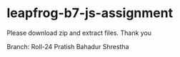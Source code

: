 # leapfrog-b7-js-assignment

Please download zip and extract files.
Thank you 

Branch:
Roll-24
Pratish Bahadur Shrestha
